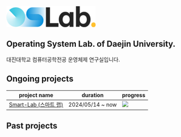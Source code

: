 <img src="https://github.com/OS-LAB-DaejinUniv/OS-Github-Playground/blob/main/logo/로고_여백없음_배경없음.png?raw=true" width="235" height="55">

Operating System Lab. of Daejin University.
---
대진대학교 컴퓨터공학전공 운영체제 연구실입니다.
<br>

Ongoing projects
---
|project name|duration|progress|
|------------|--------|--------|
|[Smart-Lab (스마트 랩)](https://github.com/OS-LAB-DaejinUniv/Smart-Lab)|2024/05/14 ~ now|![](https://geps.dev/progress/70)|

Past projects
---

